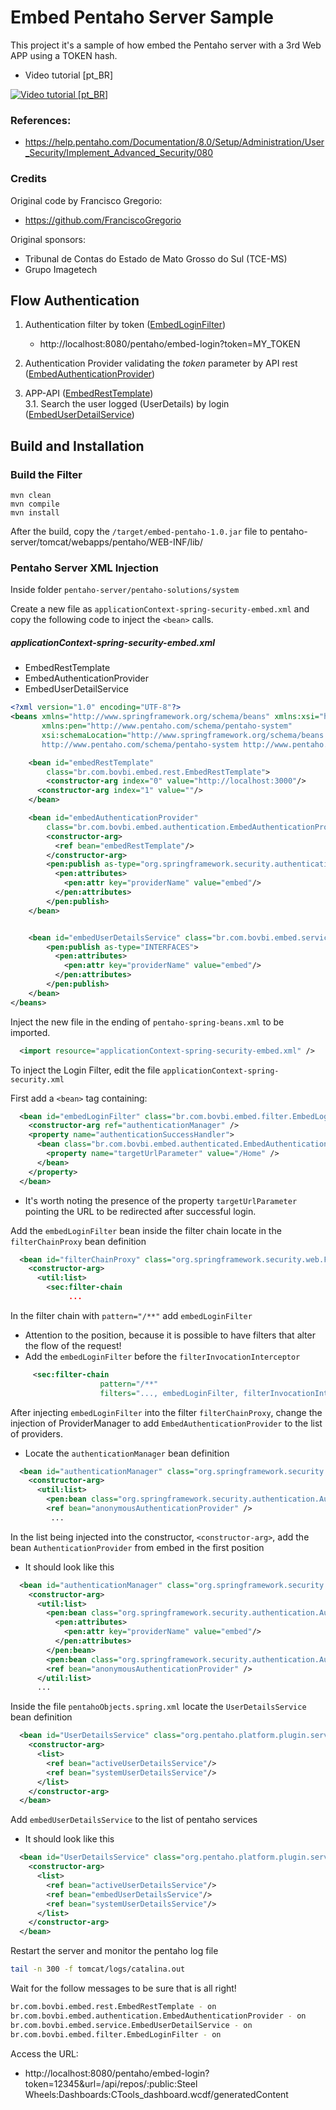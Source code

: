 # Embed Pentaho Server Sample

This project it's a sample of how embed the Pentaho server with a 3rd Web APP using a TOKEN hash.

- Video tutorial [pt_BR]

[![Video tutorial [pt_BR]](https://img.youtube.com/vi/2dpNhCOVt7A/0.jpg)](https://www.youtube.com/watch?v=2dpNhCOVt7A)


### References:
* https://help.pentaho.com/Documentation/8.0/Setup/Administration/User_Security/Implement_Advanced_Security/080

### Credits

Original code by Francisco Gregorio:
* https://github.com/FranciscoGregorio

Original sponsors:
* Tribunal de Contas do Estado de Mato Grosso do Sul (TCE-MS)
* Grupo Imagetech


## Flow Authentication
1. Authentication filter by token ([EmbedLoginFilter](src/main/java/br/com/bovbi/embed/filter/EmbedLoginFilter.java))
    - http://localhost:8080/pentaho/embed-login?token=MY_TOKEN
2. Authentication Provider validating the *token* parameter by API rest ([EmbedAuthenticationProvider](src/main/java/br/com/bovbi/embed/authentication/EmbedAuthenticationProvider.java))  

3. APP-API ([EmbedRestTemplate](src/main/java/br/com/bovbi/embed/rest/EmbedRestTemplate.java))  
3.1. Search the user logged (UserDetails) by login ([EmbedUserDetailService](src/main/java/br/com/bovbi/embed/service/EmbedUserDetailService.java))

## Build and Installation

### Build the Filter

```
mvn clean 
mvn compile
mvn install
```

After the build, copy the `/target/embed-pentaho-1.0.jar` file to pentaho-server/tomcat/webapps/pentaho/WEB-INF/lib/

### Pentaho Server XML Injection

Inside folder `pentaho-server/pentaho-solutions/system`  

Create a new file as `applicationContext-spring-security-embed.xml` and copy the following code to inject the `<bean>` calls.  

##### applicationContext-spring-security-embed.xml 
- EmbedRestTemplate 
- EmbedAuthenticationProvider 
- EmbedUserDetailService
  
````xml
<?xml version="1.0" encoding="UTF-8"?>
<beans xmlns="http://www.springframework.org/schema/beans" xmlns:xsi="http://www.w3.org/2001/XMLSchema-instance"
       xmlns:pen="http://www.pentaho.com/schema/pentaho-system"
       xsi:schemaLocation="http://www.springframework.org/schema/beans http://www.springframework.org/schema/beans/spring-beans-4.3.xsd
       http://www.pentaho.com/schema/pentaho-system http://www.pentaho.com/schema/pentaho-system.xsd" default-lazy-init="true">

	<bean id="embedRestTemplate"
		class="br.com.bovbi.embed.rest.EmbedRestTemplate">
   		<constructor-arg index="0" value="http://localhost:3000"/> 
      <constructor-arg index="1" value=""/>
	</bean>

	<bean id="embedAuthenticationProvider"
		class="br.com.bovbi.embed.authentication.EmbedAuthenticationProvider">
	    <constructor-arg>
	      <ref bean="embedRestTemplate"/>
	    </constructor-arg>		
		<pen:publish as-type="org.springframework.security.authentication.AuthenticationProvider">
	      <pen:attributes>
	        <pen:attr key="providerName" value="embed"/>
	      </pen:attributes>
	    </pen:publish>
	</bean>


	<bean id="embedUserDetailsService" class="br.com.bovbi.embed.service.EmbedUserDetailService">
		<pen:publish as-type="INTERFACES">
	      <pen:attributes>
	        <pen:attr key="providerName" value="embed"/>
	      </pen:attributes>
	    </pen:publish>
	</bean>
</beans>
````

Inject the new file in the ending of `pentaho-spring-beans.xml` to be imported.

````xml
  <import resource="applicationContext-spring-security-embed.xml" />
````

To inject the Login Filter, edit the file `applicationContext-spring-security.xml`

First add a `<bean>` tag containing:

````xml
  <bean id="embedLoginFilter" class="br.com.bovbi.embed.filter.EmbedLoginFilter">
    <constructor-arg ref="authenticationManager" />
    <property name="authenticationSuccessHandler">
      <bean class="br.com.bovbi.embed.authenticated.EmbedAuthenticationSuccessHandler">
        <property name="targetUrlParameter" value="/Home" />
      </bean>
    </property>
  </bean>
````

* It's worth noting the presence of the property `targetUrlParameter` pointing the URL to be redirected after successful login.

Add the `embedLoginFilter` bean inside the filter chain locate in the `filterChainProxy` bean definition

````xml
  <bean id="filterChainProxy" class="org.springframework.security.web.FilterChainProxy">
    <constructor-arg>
      <util:list>
        <sec:filter-chain
             ...
````  

In the filter chain with `pattern="/**"` add `embedLoginFilter`
- Attention to the position, because it is possible to have filters that alter the flow of the request!
- Add the `embedLoginFilter` before the `filterInvocationInterceptor`

````xml
     <sec:filter-chain
                    pattern="/**" 
                    filters="..., embedLoginFilter, filterInvocationInterceptor" />
````

After injecting `embedLoginFilter` into the filter `filterChainProxy`, change the injection of ProviderManager to add `EmbedAuthenticationProvider` to the list of providers.
- Locate the `authenticationManager` bean definition

````xml
  <bean id="authenticationManager" class="org.springframework.security.authentication.ProviderManager">
    <constructor-arg>
      <util:list>
        <pen:bean class="org.springframework.security.authentication.AuthenticationProvider"/>
        <ref bean="anonymousAuthenticationProvider" /> 
         ...
````

In the list being injected into the constructor, `<constructor-arg>`, add the bean `AuthenticationProvider` from embed in the first position
- It should look like this
````xml
  <bean id="authenticationManager" class="org.springframework.security.authentication.ProviderManager">
    <constructor-arg>
      <util:list>
        <pen:bean class="org.springframework.security.authentication.AuthenticationProvider">
          <pen:attributes>
            <pen:attr key="providerName" value="embed"/>
          </pen:attributes>
        </pen:bean>
        <pen:bean class="org.springframework.security.authentication.AuthenticationProvider"/>
        <ref bean="anonymousAuthenticationProvider" /> 
      </util:list>
      ...
````

Inside the file `pentahoObjects.spring.xml` locate the `UserDetailsService` bean definition

````xml
  <bean id="UserDetailsService" class="org.pentaho.platform.plugin.services.security.userrole.ChainedUserDetailsService">
    <constructor-arg>
      <list>
        <ref bean="activeUserDetailsService"/>
        <ref bean="systemUserDetailsService"/>
      </list>
    </constructor-arg>
  </bean>
````
Add `embedUserDetailsService` to the list of pentaho services
- It should look like this 
```xml
  <bean id="UserDetailsService" class="org.pentaho.platform.plugin.services.security.userrole.ChainedUserDetailsService">
    <constructor-arg>
      <list>
        <ref bean="activeUserDetailsService"/>
        <ref bean="embedUserDetailsService"/>
        <ref bean="systemUserDetailsService"/>
      </list>
    </constructor-arg>
  </bean>
```

Restart the server and monitor the pentaho log file 

```bash
tail -n 300 -f tomcat/logs/catalina.out 
```

Wait for the follow messages to be sure that is all right!

```bash
br.com.bovbi.embed.rest.EmbedRestTemplate - on
br.com.bovbi.embed.authentication.EmbedAuthenticationProvider - on
br.com.bovbi.embed.service.EmbedUserDetailService - on
br.com.bovbi.embed.filter.EmbedLoginFilter - on
```

Access the URL:
* http://localhost:8080/pentaho/embed-login?token=12345&url=/api/repos/:public:Steel Wheels:Dashboards:CTools_dashboard.wcdf/generatedContent